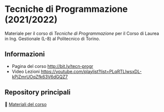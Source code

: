 # Tecniche di Programmazione (2021/2022)

Materiale per il corso di  _Tecniche di Programmazione_  per il Corso di Laurea in Ing. Gestionale (L-8) al Politecnico di Torino.

## Informazioni

- Pagina del corso <http://bit.ly/tecn-progr>
- Video Lezioni <https://youtube.com/playlist?list=PLqRTLlwsxDL-kPjZmrUOqZfk63V6dGQZ7>

## Repository principali

:blue_book: [Materiali del corso](https://github.com/TdP-2022/materiale)
